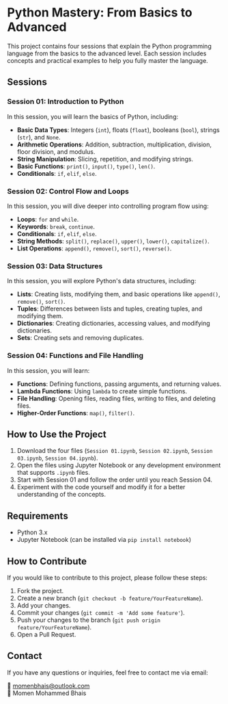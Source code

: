 # Python Mastery: From Basics to Advanced

This project contains four sessions that explain the Python programming language from the basics to the advanced level. Each session includes concepts and practical examples to help you fully master the language.

## Sessions

### Session 01: Introduction to Python

In this session, you will learn the basics of Python, including:

- **Basic Data Types**: Integers (`int`), floats (`float`), booleans (`bool`), strings (`str`), and `None`.
- **Arithmetic Operations**: Addition, subtraction, multiplication, division, floor division, and modulus.
- **String Manipulation**: Slicing, repetition, and modifying strings.
- **Basic Functions**: `print()`, `input()`, `type()`, `len()`.
- **Conditionals**: `if`, `elif`, `else`.

### Session 02: Control Flow and Loops

In this session, you will dive deeper into controlling program flow using:

- **Loops**: `for` and `while`.
- **Keywords**: `break`, `continue`.
- **Conditionals**: `if`, `elif`, `else`.
- **String Methods**: `split()`, `replace()`, `upper()`, `lower()`, `capitalize()`.
- **List Operations**: `append()`, `remove()`, `sort()`, `reverse()`.

### Session 03: Data Structures

In this session, you will explore Python's data structures, including:

- **Lists**: Creating lists, modifying them, and basic operations like `append()`, `remove()`, `sort()`.
- **Tuples**: Differences between lists and tuples, creating tuples, and modifying them.
- **Dictionaries**: Creating dictionaries, accessing values, and modifying dictionaries.
- **Sets**: Creating sets and removing duplicates.

### Session 04: Functions and File Handling

In this session, you will learn:

- **Functions**: Defining functions, passing arguments, and returning values.
- **Lambda Functions**: Using `lambda` to create simple functions.
- **File Handling**: Opening files, reading files, writing to files, and deleting files.
- **Higher-Order Functions**: `map()`, `filter()`.

## How to Use the Project

1. Download the four files (`Session 01.ipynb`, `Session 02.ipynb`, `Session 03.ipynb`, `Session 04.ipynb`).
2. Open the files using Jupyter Notebook or any development environment that supports `.ipynb` files.
3. Start with Session 01 and follow the order until you reach Session 04.
4. Experiment with the code yourself and modify it for a better understanding of the concepts.

## Requirements

- Python 3.x
- Jupyter Notebook (can be installed via `pip install notebook`)

## How to Contribute

If you would like to contribute to this project, please follow these steps:

1. Fork the project.
2. Create a new branch (`git checkout -b feature/YourFeatureName`).
3. Add your changes.
4. Commit your changes (`git commit -m 'Add some feature'`).
5. Push your changes to the branch (`git push origin feature/YourFeatureName`).
6. Open a Pull Request.

## Contact

If you have any questions or inquiries, feel free to contact me via email:

📧 [momenbhais@outlook.com](mailto:momenbhais@outlook.com)  
👤 Momen Mohammed Bhais
